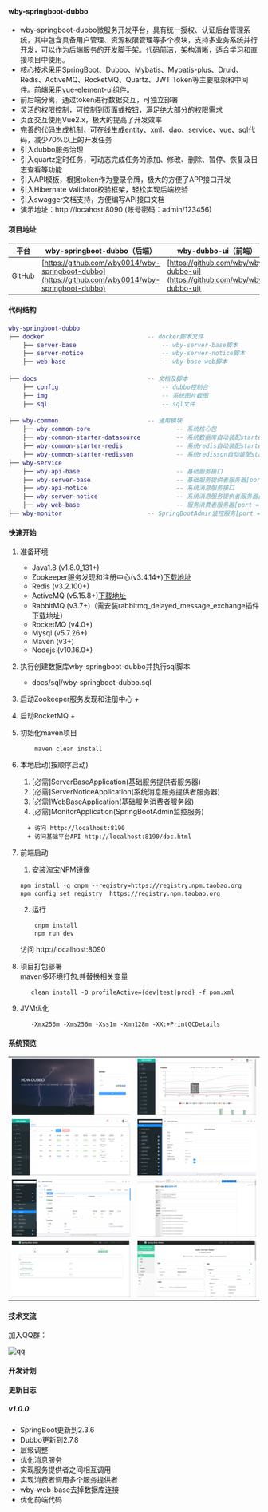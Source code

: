 #### wby-springboot-dubbo
+ wby-springboot-dubbo微服务开发平台，具有统一授权、认证后台管理系统，其中包含具备用户管理、资源权限管理等多个模块，支持多业务系统并行开发，可以作为后端服务的开发脚手架。代码简洁，架构清晰，适合学习和直接项目中使用。
+ 核心技术采用SpringBoot、Dubbo、Mybatis、Mybatis-plus、Druid、Redis、ActiveMQ、RocketMQ、Quartz、JWT Token等主要框架和中间件。前端采用vue-element-ui组件。
+ 前后端分离，通过token进行数据交互，可独立部署
+ 灵活的权限控制，可控制到页面或按钮，满足绝大部分的权限需求
+ 页面交互使用Vue2.x，极大的提高了开发效率
+ 完善的代码生成机制，可在线生成entity、xml、dao、service、vue、sql代码，减少70%以上的开发任务
+ 引入dubbo服务治理
+ 引入quartz定时任务，可动态完成任务的添加、修改、删除、暂停、恢复及日志查看等功能
+ 引入API模板，根据token作为登录令牌，极大的方便了APP接口开发
+ 引入Hibernate Validator校验框架，轻松实现后端校验
+ 引入swagger文档支持，方便编写API接口文档
+ 演示地址：http://locahost:8090 (账号密码：admin/123456)


#### 项目地址

 平台  | wby-springboot-dubbo（后端）  |wby-dubbo-ui（前端）
---|---|---
GitHub | [https://github.com/wby0014/wby-springboot-dubbo](https://github.com/wby0014/wby-springboot-dubbo) |[https://github.com/wby/wby-dubbo-ui](https://github.com/wby/wby-dubbo-ui)



#### 代码结构
``` lua
wby-springboot-dubbo
├── docker                             -- docker脚本文件
    ├── server-base                        -- wby-server-base脚本
    ├── server-notice                      -- wby-server-notice脚本
    ├── web-base                           -- wby-base-web脚本

├── docs                               -- 文档及脚本
    ├── config                             -- dubbo控制台
    ├── img                                -- 系统图片截图  
    ├── sql                                -- sql文件  
     
├── wby-common                         -- 通用模块
    ├── wby-common-core                        -- 系统核心包
    ├── wby-common-starter-datasource          -- 系统数据库自动装配starter  
    ├── wby-common-starter-redis               -- 系统redis自动装配starter
    ├── wby-common-starter-redisson            -- 系统redisson自动装配starter
├── wby-service
    ├── wby-api-base                           -- 基础服务接口
    ├── wby-server-base                        -- 基础服务提供者服务器[port = 8181]
    ├── wby-api-notice                         -- 系统消息服务接口
    ├── wby-server-notice                      -- 系统消息服务提供者服务器[port = 8182]
    ├── wby-web-base                           -- 服务消费者服务器[port = 8190]
├── wby-monitor                        -- SpringBootAdmin监控服务[port = 8180]
```


#### 快速开始

1. 准备环境
    + Java1.8  (v1.8.0_131+)
    + Zookeeper服务发现和注册中心(v3.4.14+)<a href="https://mirrors.tuna.tsinghua.edu.cn/apache/zookeeper/zookeeper-3.4.14/zookeeper-3.4.14.tar.gz">下载地址</a>
    + Redis (v3.2.100+)
    + ActiveMQ (v5.15.8+)<a href="http://activemq.apache.org/components/classic/download/" target="_blank">下载地址</a>
    + RabbitMQ (v3.7+)（需安装rabbitmq_delayed_message_exchange插件 <a href="https://www.rabbitmq.com/community-plugins.html" target="_blank">下载地址</a>）
    + RocketMQ (v4.0+)
    + Mysql (v5.7.26+)
    + Maven (v3+)
    + Nodejs (v10.16.0+)
   
2. 执行创建数据库wby-springboot-dubbo并执行sql脚本
   
    + docs/sql/wby-springboot-dubbo.sql
    
3. 启动Zookeeper服务发现和注册中心
    +

4. 启动RocketMQ
   +

5. 初始化maven项目  
    ``` bush
        maven clean install
    ```

6. 本地启动(按顺序启动)
     1. [必需]ServerBaseApplication(基础服务提供者服务器)
     2. [必需]ServerNoticeApplication(系统消息服务提供者服务器)
     3. [必需]WebBaseApplication(基础服务消费者服务器)
     4. [必需]MonitorApplication(SpringBootAdmin监控服务)
     ```
       + 访问 http://localhost:8190
       + 访问基础平台API http://localhost:8190/doc.html
     ```
     
7. 前端启动
    1. 安装淘宝NPM镜像
    ```bush
    npm install -g cnpm --registry=https://registry.npm.taobao.org
    npm config set registry  https://registry.npm.taobao.org
    ```
    2. 运行
    ```bush
        cnpm install 
        npm run dev
    ```
    访问 http://localhost:8090
    
8. 项目打包部署  
     maven多环境打包,并替换相关变量
   ```bush
      clean install -D profileActive={dev|test|prod} -f pom.xml
   ```

9. JVM优化
     ```bush  
        -Xmx256m -Xms256m -Xss1m -Xmn128m -XX:+PrintGCDetails  
     ```

#### 系统预览
<table>
  <tr>
     <td><img src="docs/images/1.png"/></td>
     <td><img src="docs/images/2.png"/></td>
  </tr>
  <tr>
     <td><img src="docs/images/3.png"/></td>
     <td><img src="docs/images/4.png"/></td>
  </tr>
  <tr>
     <td><img src="docs/images/5.png"/></td>
     <td><img src="docs/images/6.png"/></td>
  </tr>
  <tr>
    <td><img src="docs/images/7.png"/></td>
    <td><img src="docs/images/8.png"/></td>
  </tr>
</table>

#### 技术交流
加入QQ群：

![qq](docs/images/QQ.png)

#### 开发计划

#### 更新日志
 ##### v1.0.0 
  + SpringBoot更新到2.3.6
  + Dubbo更新到2.7.8
  + 层级调整
  + 优化消息服务
  + 实现服务提供者之间相互调用
  + 实现消费者调用多个服务提供者
  + wby-web-base去掉数据库连接
  + 优化前端代码